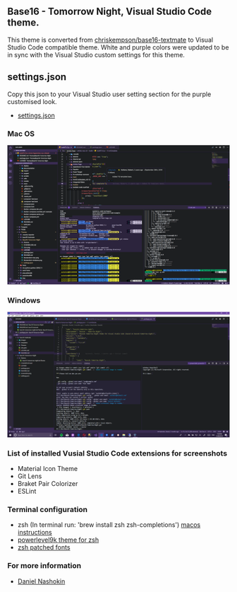 ## Base16 - Tomorrow Night, Visual Studio Code theme.
This theme is converted from [chriskempson/base16-textmate](https://github.com/chriskempson/base16-textmate) to Visual Studio Code compatible theme. White and purple colors were updated to be in sync with the Visual Studio custom settings for this theme.

## settings.json
Copy this json to your Visual Studio user setting section for the purple customised look.
* [settings.json](https://github.com/nashokin/Base16-Tomorrow-Night/blob/master/settings.json)

### Mac OS
![Base16 Visual Studio Code mac](https://raw.githubusercontent.com/nashokin/Base16-Tomorrow-Night/master/Screenshot-mac.png)
### Windows
![Base16 Visual Studio Code windows](https://raw.githubusercontent.com/nashokin/Base16-Tomorrow-Night/master/Screenshot-windows.png)

### List of installed Vusial Studio Code extensions for screenshots
* Material Icon Theme
* Git Lens
* Braket Pair Colorizer
* ESLint

### Terminal configuration
* zsh (In terminal run: 'brew install zsh zsh-completions') [macos instructions](http://sourabhbajaj.com/mac-setup/iTerm/zsh.html)
* [powerlevel9k theme for zsh](https://github.com/bhilburn/powerlevel9k)
* [zsh patched fonts](https://github.com/powerline/fonts)

### For more information
* [Daniel Nashokin](http://www.zyker.com.au)
